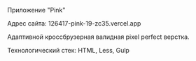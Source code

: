 Приложение "Pink"

Адрес сайта: 126417-pink-19-zc35.vercel.app


Адаптивной кроссбрузерная валидная pixel perfect верстка. 


Технологический стек:
  HTML,
  Less,
  Gulp
